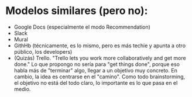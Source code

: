 # Modelos similares (pero no):
* Google Docs (especialmente el modo Recommendation)
* Slack
* Mural
* GithHb (técnicamente, es lo mismo, pero es más techie y apunta a otro público, los developers)
* (Quizás) Trello. "Trello lets you work more collaboratively and get more done." Lo que propongo no sería para "get things done", porque eso habla más de "terminar" algo, llegar a un objetivo muy concreto. En cambio, la idea es centrarse en el "camino". Como todo brainstorming, el objetivo no está del todo claro, lo importante es lo que pasa en el medio.

